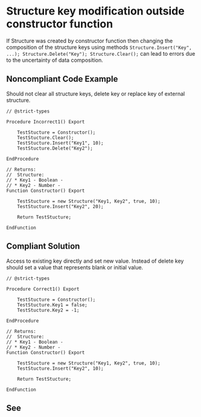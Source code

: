 # Structure key modification outside constructor function

If Structure was created by constructor function then changing the composition of the structure keys using methods
`Structure.Insert("Key", ...); Structure.Delete("Key"); Structure.Clear();` 
can lead to errors due to the uncertainty of data composition.


## Noncompliant Code Example

Should not clear all structure keys, delete key or replace key of external structure.

```bsl
// @strict-types

Procedure Incorrect1() Export

	TestStucture = Constructor();
	TestStucture.Clear(); 
	TestStucture.Insert("Key1", 10); 
	TestStucture.Delete("Key2"); 

EndProcedure

// Returns:
//  Structure:
// * Key1 - Boolean - 
// * Key2 - Number - 
Function Constructor() Export

	TestStucture = new Structure("Key1, Key2", true, 10);
	TestStucture.Insert("Key2", 20);

	Return TestStucture; 

EndFunction
```

## Compliant Solution

Access to existing key directly and set new value. 
Instead of delete key should set a value that represents blank or initial value.

```bsl
// @strict-types

Procedure Correct1() Export

	TestStucture = Constructor();
	TestStucture.Key1 = false; 
	TestStucture.Key2 = -1; 

EndProcedure

// Returns:
//  Structure:
// * Key1 - Boolean - 
// * Key2 - Number - 
Function Constructor() Export

	TestStucture = new Structure("Key1, Key2", true, 10);
	TestStucture.Insert("Key2", 10);

	Return TestStucture; 

EndFunction
```

## See

